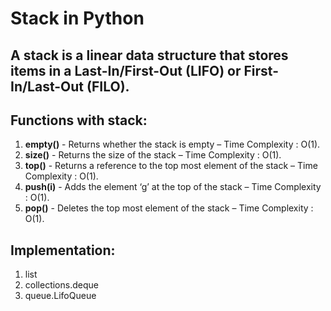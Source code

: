 # Stack in Python

## A stack is a linear data structure that stores items in a Last-In/First-Out (LIFO) or First-In/Last-Out (FILO).

## Functions with stack:

1. **empty()** - Returns whether the stack is empty – Time Complexity : O(1).
2. **size()** - Returns the size of the stack – Time Complexity : O(1).
3. **top()** - Returns a reference to the top most element of the stack – Time Complexity : O(1).
4. **push(i)** - Adds the element ‘g’ at the top of the stack – Time Complexity : O(1).
5. **pop()** - Deletes the top most element of the stack – Time Complexity : O(1).

## Implementation:

1. list
2. collections.deque
3. queue.LifoQueue
